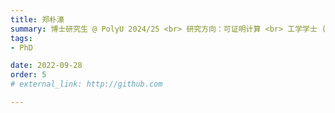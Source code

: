 ```yaml
---
title: 郑朴濠
summary: 博士研究生 @ PolyU 2024/25 <br> 研究方向：可证明计算 <br> 工学学士 (哈尔滨工程大学) <br> 工学硕士 (卡尔斯鲁厄理工学院)
tags:
- PhD

date: 2022-09-28
order: 5
# external_link: http://github.com

---
```

